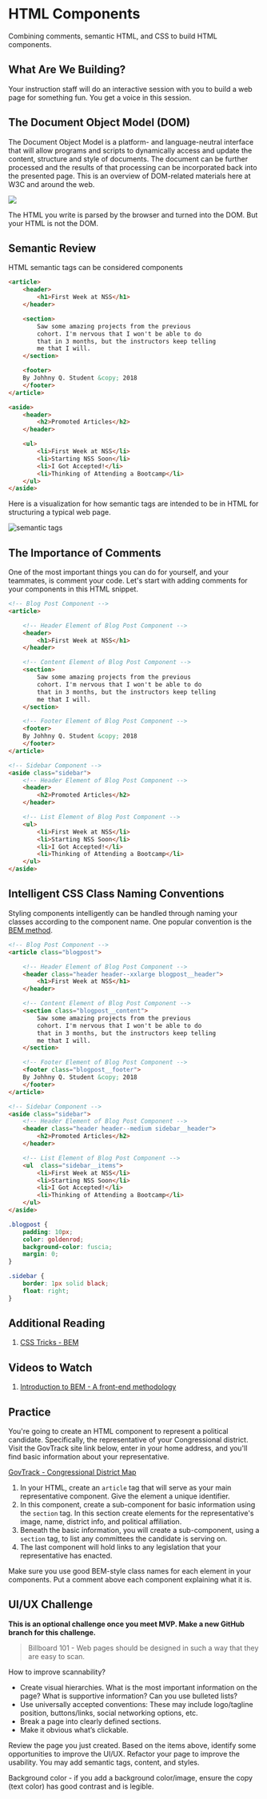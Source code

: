 # HTML Components

Combining comments, semantic HTML, and CSS to build HTML components.

## What Are We Building?

Your instruction staff will do an interactive session with you to build a web page for something fun. You get a voice in this session.

## The Document Object Model (DOM)

The Document Object Model is a platform- and language-neutral interface that will allow programs and scripts to dynamically access and update the content, structure and style of documents. The document can be further processed and the results of that processing can be incorporated back into the presented page. This is an overview of DOM-related materials here at W3C and around the web.

<img src="http://www.w3.org/TR/DOM-Level-2-Core/images/table.gif">

The HTML you write is parsed by the browser and turned into the DOM. But your HTML is not the DOM.

## Semantic Review

HTML semantic tags can be considered components

```html
<article>
    <header>
        <h1>First Week at NSS</h1>
    </header>

    <section>
        Saw some amazing projects from the previous
        cohort. I'm nervous that I won't be able to do
        that in 3 months, but the instructors keep telling
        me that I will.
    </section>

    <footer>
    By Johhny Q. Student &copy; 2018
    </footer>
</article>

<aside>
    <header>
        <h2>Promoted Articles</h2>
    </header>

    <ul>
        <li>First Week at NSS</li>
        <li>Starting NSS Soon</li>
        <li>I Got Accepted!</li>
        <li>Thinking of Attending a Bootcamp</li>
    </ul>
</aside>
```

Here is a visualization for how semantic tags are intended to be in HTML for structuring a typical web page.

![semantic tags](./images/html-semantic-tags.png)

## The Importance of Comments

One of the most important things you can do for yourself, and your teammates, is comment your code. Let's start with adding comments for your components in this HTML snippet.

```html
<!-- Blog Post Component -->
<article>

    <!-- Header Element of Blog Post Component -->
    <header>
        <h1>First Week at NSS</h1>
    </header>

    <!-- Content Element of Blog Post Component -->
    <section>
        Saw some amazing projects from the previous
        cohort. I'm nervous that I won't be able to do
        that in 3 months, but the instructors keep telling
        me that I will.
    </section>

    <!-- Footer Element of Blog Post Component -->
    <footer>
    By Johhny Q. Student &copy; 2018
    </footer>
</article>

<!-- Sidebar Component -->
<aside class="sidebar">
    <!-- Header Element of Blog Post Component -->
    <header>
        <h2>Promoted Articles</h2>
    </header>

    <!-- List Element of Blog Post Component -->
    <ul>
        <li>First Week at NSS</li>
        <li>Starting NSS Soon</li>
        <li>I Got Accepted!</li>
        <li>Thinking of Attending a Bootcamp</li>
    </ul>
</aside>
```

## Intelligent CSS Class Naming Conventions

Styling components intelligently can be handled through naming your classes according to the component name. One popular convention is the [BEM method](http://getbem.com/introduction/).

```html
<!-- Blog Post Component -->
<article class="blogpost">

    <!-- Header Element of Blog Post Component -->
    <header class="header header--xxlarge blogpost__header">
        <h1>First Week at NSS</h1>
    </header>

    <!-- Content Element of Blog Post Component -->
    <section class="blogpost__content">
        Saw some amazing projects from the previous
        cohort. I'm nervous that I won't be able to do
        that in 3 months, but the instructors keep telling
        me that I will.
    </section>

    <!-- Footer Element of Blog Post Component -->
    <footer class="blogpost__footer">
    By Johhny Q. Student &copy; 2018
    </footer>
</article>

<!-- Sidebar Component -->
<aside class="sidebar">
    <!-- Header Element of Blog Post Component -->
    <header class="header header--medium sidebar__header">
        <h2>Promoted Articles</h2>
    </header>

    <!-- List Element of Blog Post Component -->
    <ul  class="sidebar__items">
        <li>First Week at NSS</li>
        <li>Starting NSS Soon</li>
        <li>I Got Accepted!</li>
        <li>Thinking of Attending a Bootcamp</li>
    </ul>
</aside>
```

```css
.blogpost {
    padding: 10px;
    color: goldenrod;
    background-color: fuscia;
    margin: 0;
}

.sidebar {
    border: 1px solid black;
    float: right;
}
```

## Additional Reading

1. [CSS Tricks - BEM](https://css-tricks.com/bem-101/)

## Videos to Watch

1. [Introduction to BEM - A front-end methodology](https://www.youtube.com/watch?v=IO-4Z32O--c)

## Practice

You're going to create an HTML component to represent a political candidate. Specifically, the representative of your Congressional district. Visit the GovTrack site link below, enter in your home address, and you'll find basic information about your representative.

[GovTrack - Congressional District Map](https://www.govtrack.us/congress/members/map)

1. In your HTML, create an `article` tag that will serve as your main representative component. Give the element a unique identifier.
1. In this component, create a sub-component for basic information using the `section` tag. In this section create elements for the representative's image, name, district info, and political affiliation.
1. Beneath the basic information, you will create a sub-component, using a `section` tag, to list any committees the candidate is serving on.
1. The last component will hold links to any legislation that your representative has enacted.

Make sure you use good BEM-style class names for each element in your components. Put a comment above each component explaining what it is.

## UI/UX Challenge
**This is an optional challenge once you meet MVP. Make a new GitHub branch for this challenge.**

> Billboard 101 - Web pages should be designed in such a way that they are easy to scan.

How to improve scannability?
* Create visual hierarchies. What is the most important information on the page? What is supportive information? Can you use bulleted lists?
* Use universally accepted conventions: These may include logo/tagline position, buttons/links, social networking options, etc.
* Break a page into clearly defined sections.
* Make it obvious what’s clickable.

Review the page you just created. Based on the items above, identify some opportunities to improve the UI/UX. Refactor your page to improve the usability. You may add semantic tags, content, and styles.

Background color - if you add a background color/image, ensure the copy (text color) has good contrast and is legible.
